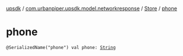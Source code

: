 [upsdk](../../index.md) / [com.urbanpiper.upsdk.model.networkresponse](../index.md) / [Store](index.md) / [phone](./phone.md)

# phone

`@SerializedName("phone") val phone: `[`String`](https://kotlinlang.org/api/latest/jvm/stdlib/kotlin/-string/index.html)